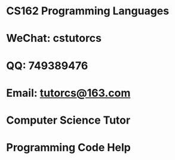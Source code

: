 # CS162 Programming Languages

# WeChat: cstutorcs

# QQ: 749389476

# Email: tutorcs@163.com

# Computer Science Tutor

# Programming Code Help
